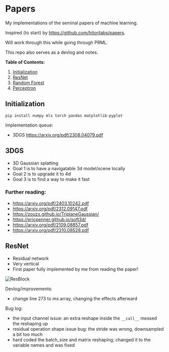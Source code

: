 # Papers
My implementations of the seminal papers of machine learning.

Inspired (to start) by https://github.com/hitorilabs/papers.

Will work through this while going through PRML.

This repo also serves as a devlog and notes.

**Table of Contents:**
1. [Initialization](#initialization) 
2. [ResNet](#resnet)
3. [Random Forest](#random-forest)
4. [Perceptron](#perceptron)

## Initialization
```pip install numpy mlx torch pandas matplotlib-pyplot```

Implementation queue:
* 3DGS https://arxiv.org/pdf/2308.04079.pdf

## 3DGS
* 3D Gaussian splatting
* Goal 1 is to have a navigatable 3d model/scene locally
* Goal 2 is to upgrade it to 4d
* Goal 3 is to find a way to make it fast

### Further reading:
* https://arxiv.org/pdf/2403.10242.pdf
* https://arxiv.org/pdf/2312.09147.pdf
* https://zouzx.github.io/TriplaneGaussian/
* https://ericpenner.github.io/soft3d/
* https://arxiv.org/pdf/2109.08857.pdf
* https://arxiv.org/pdf/2310.08528.pdf


## ResNet
* Residual network
* Very vertical
* First paper fully implemented by me from reading the paper!

![ResBlock](/images/resblock.png)

Devlog/improvements:
* change line 273 to mx.array, changing the effects afterward

Bug log:
* the input channel issue: an extra reshape inside the ``__call__`` messed the reshaping up
* residual operation shape issue bug: the stride was wrong, downsampled a bit too much
* hard coded the batch\_size and matrix reshaping; changed it to the variable names and was fixed
